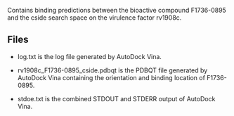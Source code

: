 Contains binding predictions between the bioactive compound F1736-0895 and the cside search space on the virulence factor rv1908c.

## Files

- log.txt is the log file generated by AutoDock Vina.

- rv1908c_F1736-0895_cside.pdbqt is the PDBQT file generated by AutoDock Vina containing the orientation and binding location of F1736-0895.

- stdoe.txt is the combined STDOUT and STDERR output of AutoDock Vina.

